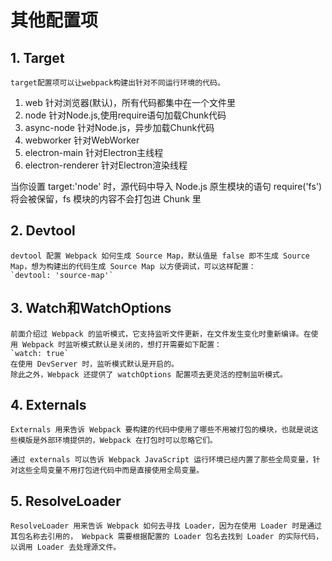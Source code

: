 # 其他配置项 #

## 1. Target ##

    target配置项可以让webpack构建出针对不同运行环境的代码。

1. web    针对浏览器(默认)，所有代码都集中在一个文件里
2. node    针对Node.js,使用require语句加载Chunk代码
3. async-node    针对Node.js，异步加载Chunk代码
4. webworker    针对WebWorker
5. electron-main    针对Electron主线程
6. electron-renderer    针对Electron渲染线程

当你设置 target:'node' 时，源代码中导入 Node.js 原生模块的语句 require('fs') 将会被保留，fs 模块的内容不会打包进 Chunk 里

## 2. Devtool ##

    devtool 配置 Webpack 如何生成 Source Map，默认值是 false 即不生成 Source Map，想为构建出的代码生成 Source Map 以方便调试，可以这样配置：
    `devtool: 'source-map'`

## 3. Watch和WatchOptions ##

    前面介绍过 Webpack 的监听模式，它支持监听文件更新，在文件发生变化时重新编译。在使用 Webpack 时监听模式默认是关闭的，想打开需要如下配置：
    `watch: true`
    在使用 DevServer 时，监听模式默认是开启的。
    除此之外，Webpack 还提供了 watchOptions 配置项去更灵活的控制监听模式。

## 4. Externals ##

    Externals 用来告诉 Webpack 要构建的代码中使用了哪些不用被打包的模块，也就是说这些模版是外部环境提供的，Webpack 在打包时可以忽略它们。

    通过 externals 可以告诉 Webpack JavaScript 运行环境已经内置了那些全局变量，针对这些全局变量不用打包进代码中而是直接使用全局变量。 

## 5. ResolveLoader ##

    ResolveLoader 用来告诉 Webpack 如何去寻找 Loader，因为在使用 Loader 时是通过其包名称去引用的， Webpack 需要根据配置的 Loader 包名去找到 Loader 的实际代码，以调用 Loader 去处理源文件。
